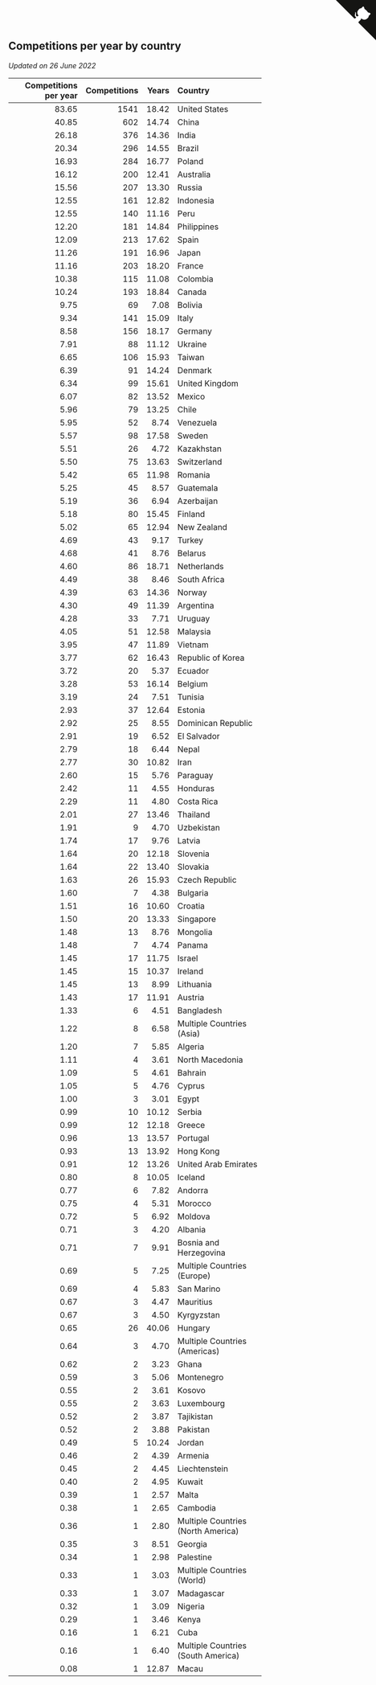 ## Competitions per year by country

*Updated on 26 June 2022*

| Competitions per year | Competitions | Years | Country |
| ---: | ---: | ---: | :--- |
| 83.65 | 1541 | 18.42 | United States |
| 40.85 | 602 | 14.74 | China |
| 26.18 | 376 | 14.36 | India |
| 20.34 | 296 | 14.55 | Brazil |
| 16.93 | 284 | 16.77 | Poland |
| 16.12 | 200 | 12.41 | Australia |
| 15.56 | 207 | 13.30 | Russia |
| 12.55 | 161 | 12.82 | Indonesia |
| 12.55 | 140 | 11.16 | Peru |
| 12.20 | 181 | 14.84 | Philippines |
| 12.09 | 213 | 17.62 | Spain |
| 11.26 | 191 | 16.96 | Japan |
| 11.16 | 203 | 18.20 | France |
| 10.38 | 115 | 11.08 | Colombia |
| 10.24 | 193 | 18.84 | Canada |
| 9.75 | 69 | 7.08 | Bolivia |
| 9.34 | 141 | 15.09 | Italy |
| 8.58 | 156 | 18.17 | Germany |
| 7.91 | 88 | 11.12 | Ukraine |
| 6.65 | 106 | 15.93 | Taiwan |
| 6.39 | 91 | 14.24 | Denmark |
| 6.34 | 99 | 15.61 | United Kingdom |
| 6.07 | 82 | 13.52 | Mexico |
| 5.96 | 79 | 13.25 | Chile |
| 5.95 | 52 | 8.74 | Venezuela |
| 5.57 | 98 | 17.58 | Sweden |
| 5.51 | 26 | 4.72 | Kazakhstan |
| 5.50 | 75 | 13.63 | Switzerland |
| 5.42 | 65 | 11.98 | Romania |
| 5.25 | 45 | 8.57 | Guatemala |
| 5.19 | 36 | 6.94 | Azerbaijan |
| 5.18 | 80 | 15.45 | Finland |
| 5.02 | 65 | 12.94 | New Zealand |
| 4.69 | 43 | 9.17 | Turkey |
| 4.68 | 41 | 8.76 | Belarus |
| 4.60 | 86 | 18.71 | Netherlands |
| 4.49 | 38 | 8.46 | South Africa |
| 4.39 | 63 | 14.36 | Norway |
| 4.30 | 49 | 11.39 | Argentina |
| 4.28 | 33 | 7.71 | Uruguay |
| 4.05 | 51 | 12.58 | Malaysia |
| 3.95 | 47 | 11.89 | Vietnam |
| 3.77 | 62 | 16.43 | Republic of Korea |
| 3.72 | 20 | 5.37 | Ecuador |
| 3.28 | 53 | 16.14 | Belgium |
| 3.19 | 24 | 7.51 | Tunisia |
| 2.93 | 37 | 12.64 | Estonia |
| 2.92 | 25 | 8.55 | Dominican Republic |
| 2.91 | 19 | 6.52 | El Salvador |
| 2.79 | 18 | 6.44 | Nepal |
| 2.77 | 30 | 10.82 | Iran |
| 2.60 | 15 | 5.76 | Paraguay |
| 2.42 | 11 | 4.55 | Honduras |
| 2.29 | 11 | 4.80 | Costa Rica |
| 2.01 | 27 | 13.46 | Thailand |
| 1.91 | 9 | 4.70 | Uzbekistan |
| 1.74 | 17 | 9.76 | Latvia |
| 1.64 | 20 | 12.18 | Slovenia |
| 1.64 | 22 | 13.40 | Slovakia |
| 1.63 | 26 | 15.93 | Czech Republic |
| 1.60 | 7 | 4.38 | Bulgaria |
| 1.51 | 16 | 10.60 | Croatia |
| 1.50 | 20 | 13.33 | Singapore |
| 1.48 | 13 | 8.76 | Mongolia |
| 1.48 | 7 | 4.74 | Panama |
| 1.45 | 17 | 11.75 | Israel |
| 1.45 | 15 | 10.37 | Ireland |
| 1.45 | 13 | 8.99 | Lithuania |
| 1.43 | 17 | 11.91 | Austria |
| 1.33 | 6 | 4.51 | Bangladesh |
| 1.22 | 8 | 6.58 | Multiple Countries (Asia) |
| 1.20 | 7 | 5.85 | Algeria |
| 1.11 | 4 | 3.61 | North Macedonia |
| 1.09 | 5 | 4.61 | Bahrain |
| 1.05 | 5 | 4.76 | Cyprus |
| 1.00 | 3 | 3.01 | Egypt |
| 0.99 | 10 | 10.12 | Serbia |
| 0.99 | 12 | 12.18 | Greece |
| 0.96 | 13 | 13.57 | Portugal |
| 0.93 | 13 | 13.92 | Hong Kong |
| 0.91 | 12 | 13.26 | United Arab Emirates |
| 0.80 | 8 | 10.05 | Iceland |
| 0.77 | 6 | 7.82 | Andorra |
| 0.75 | 4 | 5.31 | Morocco |
| 0.72 | 5 | 6.92 | Moldova |
| 0.71 | 3 | 4.20 | Albania |
| 0.71 | 7 | 9.91 | Bosnia and Herzegovina |
| 0.69 | 5 | 7.25 | Multiple Countries (Europe) |
| 0.69 | 4 | 5.83 | San Marino |
| 0.67 | 3 | 4.47 | Mauritius |
| 0.67 | 3 | 4.50 | Kyrgyzstan |
| 0.65 | 26 | 40.06 | Hungary |
| 0.64 | 3 | 4.70 | Multiple Countries (Americas) |
| 0.62 | 2 | 3.23 | Ghana |
| 0.59 | 3 | 5.06 | Montenegro |
| 0.55 | 2 | 3.61 | Kosovo |
| 0.55 | 2 | 3.63 | Luxembourg |
| 0.52 | 2 | 3.87 | Tajikistan |
| 0.52 | 2 | 3.88 | Pakistan |
| 0.49 | 5 | 10.24 | Jordan |
| 0.46 | 2 | 4.39 | Armenia |
| 0.45 | 2 | 4.45 | Liechtenstein |
| 0.40 | 2 | 4.95 | Kuwait |
| 0.39 | 1 | 2.57 | Malta |
| 0.38 | 1 | 2.65 | Cambodia |
| 0.36 | 1 | 2.80 | Multiple Countries (North America) |
| 0.35 | 3 | 8.51 | Georgia |
| 0.34 | 1 | 2.98 | Palestine |
| 0.33 | 1 | 3.03 | Multiple Countries (World) |
| 0.33 | 1 | 3.07 | Madagascar |
| 0.32 | 1 | 3.09 | Nigeria |
| 0.29 | 1 | 3.46 | Kenya |
| 0.16 | 1 | 6.21 | Cuba |
| 0.16 | 1 | 6.40 | Multiple Countries (South America) |
| 0.08 | 1 | 12.87 | Macau |


<a href="https://github.com/jonatanklosko/wca_statistics" class="github-corner" aria-label="View source on Github"><svg width="80" height="80" viewBox="0 0 250 250" style="fill:#151513; color:#fff; position: absolute; top: 0; border: 0; right: 0;" aria-hidden="true"><path d="M0,0 L115,115 L130,115 L142,142 L250,250 L250,0 Z"></path><path d="M128.3,109.0 C113.8,99.7 119.0,89.6 119.0,89.6 C122.0,82.7 120.5,78.6 120.5,78.6 C119.2,72.0 123.4,76.3 123.4,76.3 C127.3,80.9 125.5,87.3 125.5,87.3 C122.9,97.6 130.6,101.9 134.4,103.2" fill="currentColor" style="transform-origin: 130px 106px;" class="octo-arm"></path><path d="M115.0,115.0 C114.9,115.1 118.7,116.5 119.8,115.4 L133.7,101.6 C136.9,99.2 139.9,98.4 142.2,98.6 C133.8,88.0 127.5,74.4 143.8,58.0 C148.5,53.4 154.0,51.2 159.7,51.0 C160.3,49.4 163.2,43.6 171.4,40.1 C171.4,40.1 176.1,42.5 178.8,56.2 C183.1,58.6 187.2,61.8 190.9,65.4 C194.5,69.0 197.7,73.2 200.1,77.6 C213.8,80.2 216.3,84.9 216.3,84.9 C212.7,93.1 206.9,96.0 205.4,96.6 C205.1,102.4 203.0,107.8 198.3,112.5 C181.9,128.9 168.3,122.5 157.7,114.1 C157.9,116.9 156.7,120.9 152.7,124.9 L141.0,136.5 C139.8,137.7 141.6,141.9 141.8,141.8 Z" fill="currentColor" class="octo-body"></path></svg></a><style>.github-corner:hover .octo-arm{animation:octocat-wave 560ms ease-in-out}@keyframes octocat-wave{0%,100%{transform:rotate(0)}20%,60%{transform:rotate(-25deg)}40%,80%{transform:rotate(10deg)}}@media (max-width:500px){.github-corner:hover .octo-arm{animation:none}.github-corner .octo-arm{animation:octocat-wave 560ms ease-in-out}}</style>
